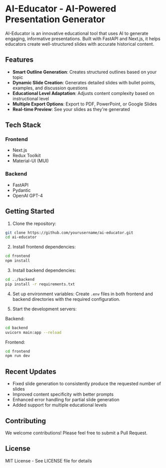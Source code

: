# AI-Educator - AI-Powered Presentation Generator

AI-Educator is an innovative educational tool that uses AI to generate engaging, informative presentations. Built with FastAPI and Next.js, it helps educators create well-structured slides with accurate historical content.

## Features

- **Smart Outline Generation**: Creates structured outlines based on your topic
- **Dynamic Slide Creation**: Generates detailed slides with bullet points, examples, and discussion questions
- **Educational Level Adaptation**: Adjusts content complexity based on instructional level
- **Multiple Export Options**: Export to PDF, PowerPoint, or Google Slides
- **Real-time Preview**: See your slides as they're generated

## Tech Stack

### Frontend
- Next.js
- Redux Toolkit
- Material-UI (MUI)

### Backend
- FastAPI
- Pydantic
- OpenAI GPT-4

## Getting Started

1. Clone the repository:
```bash
git clone https://github.com/yourusername/ai-educator.git
cd ai-educator
```

2. Install frontend dependencies:
```bash
cd frontend
npm install
```

3. Install backend dependencies:
```bash
cd ../backend
pip install -r requirements.txt
```

4. Set up environment variables:
Create `.env` files in both frontend and backend directories with the required configuration.

5. Start the development servers:

Backend:
```bash
cd backend
uvicorn main:app --reload
```

Frontend:
```bash
cd frontend
npm run dev
```

## Recent Updates

- Fixed slide generation to consistently produce the requested number of slides
- Improved content specificity with better prompts
- Enhanced error handling for partial slide generation
- Added support for multiple educational levels

## Contributing

We welcome contributions! Please feel free to submit a Pull Request.

## License

MIT License - See LICENSE file for details
